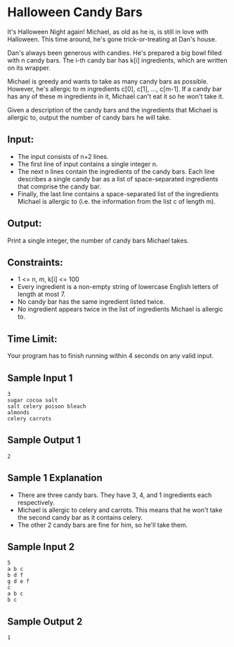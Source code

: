 # Halloween Candy Bars

It's Halloween Night again! Michael, as old as he is, is still in love with
Halloween. This time around, he's gone trick-or-treating at Dan's house.

Dan's always been generous with candies. He's prepared a big bowl filled with n
candy bars. The i-th candy bar has k[i] ingredients, which are written on its
wrapper.

Michael is greedy and wants to take as many candy bars as possible.
However, he's allergic to m ingredients c[0], c[1], ..., c[m-1]. If a candy bar has
any of these m ingredients in it, Michael can't eat it so he won't take it.

Given a description of the candy bars and the ingredients that Michael is allergic
to, output the number of candy bars he will take.


## Input:

- The input consists of n+2 lines.
- The first line of input contains a single integer n.
- The next n lines contain the ingredients of the candy bars. Each line describes a single candy bar as a list of space-separated ingredients that comprise the candy bar.
- Finally, the last line contains a space-separated list of the ingredients Michael is allergic to (i.e. the information from the list c of length m).


## Output:

Print a single integer, the number of candy bars Michael takes.


## Constraints:

- 1 <= n, m, k[i] <= 100
- Every ingredient is a non-empty string of lowercase English letters of length at most 7.
- No candy bar has the same ingredient listed twice.
- No ingredient appears twice in the list of ingredients Michael is allergic to.


## Time Limit:

Your program has to finish running within 4 seconds on any valid input.


## Sample Input 1

```
3
sugar cocoa salt
salt celery poison bleach
almonds
celery carrots
```

## Sample Output 1

```
2
```

## Sample 1 Explanation

- There are three candy bars. They have 3, 4, and 1 ingredients each respectively.
- Michael is allergic to celery and carrots. This means that he won't take the
second candy bar as it contains celery.
- The other 2 candy bars are fine for him, so he'll take them.

## Sample Input 2

```
5
a b c
b d f
g d e f
c
a b c
b c
```

## Sample Output 2

```
1
```